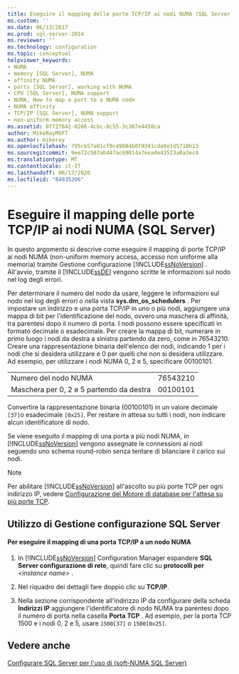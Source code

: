 ```yaml
---
title: Eseguire il mapping delle porte TCP/IP ai nodi NUMA (SQL Server) | Microsoft Docs
ms.custom: ''
ms.date: 06/13/2017
ms.prod: sql-server-2014
ms.reviewer: ''
ms.technology: configuration
ms.topic: conceptual
helpviewer_keywords:
- NUMA
- memory [SQL Server], NUMA
- affinity NUMA
- ports [SQL Server], working with NUMA
- CPU [SQL Server], NUMA support
- NUMA, How to map a port to a NUMA node
- NUMA affinity
- TCP/IP [SQL Server], NUMA support
- non-uniform memory access
ms.assetid: 07727642-0266-4cbc-8c55-3c367e4458ca
author: MikeRayMSFT
ms.author: mikeray
ms.openlocfilehash: 795cb57a01cf0c49084b0f9341cde8e1d5718b13
ms.sourcegitcommit: 9ee72c507ab447ac69014a7eea4e43523a0a3ec4
ms.translationtype: MT
ms.contentlocale: it-IT
ms.lasthandoff: 06/17/2020
ms.locfileid: "84935206"
---
```

# <a name="map-tcp-ip-ports-to-numa-nodes-sql-server"></a>Eseguire il mapping delle porte TCP/IP ai nodi NUMA (SQL Server)
  In questo argomento si descrive come eseguire il mapping di porte TCP/IP ai nodi NUMA (non-uniform memory access, accesso non uniforme alla memoria) tramite Gestione configurazione [!INCLUDE[ssNoVersion](../../includes/ssnoversion-md.md)] . All'avvio, tramite il [!INCLUDE[ssDE](../../includes/ssde-md.md)] vengono scritte le informazioni sul nodo nel log degli errori.  
  
 Per determinare il numero del nodo da usare, leggere le informazioni sul nodo nel log degli errori o nella vista **sys.dm_os_schedulers** . Per impostare un indirizzo e una porta TCP/IP in uno o più nodi, aggiungere una mappa di bit per l'identificazione del nodo, ovvero una maschera di affinità, tra parentesi dopo il numero di porta. I nodi possono essere specificati in formato decimale o esadecimale. Per creare la mappa di bit, numerare in primo luogo i nodi da destra a sinistra partendo da zero, come in 76543210. Creare una rappresentazione binaria dell'elenco dei nodi, indicando 1 per i nodi che si desidera utilizzare e 0 per quelli che non si desidera utilizzare. Ad esempio, per utilizzare i nodi NUMA 0, 2 e 5, specificare 00100101.  
  
|||  
|-|-|  
|Numero del nodo NUMA|76543210|  
|Maschera per 0, 2 e 5 partendo da destra|00100101|  
  
 Convertire la rappresentazione binaria (00100101) in un valore decimale `[37]`o esadecimale `[0x25]`. Per restare in attesa su tutti i nodi, non indicare alcun identificatore di nodo.  
  
 Se viene eseguito il mapping di una porta a più nodi NUMA, in [!INCLUDE[ssNoVersion](../../includes/ssnoversion-md.md)] vengono assegnate le connessioni ai nodi seguendo uno schema round-robin senza tentare di bilanciare il carico sui nodi.  
  
> [!NOTE]  
>  Per abilitare [!INCLUDE[ssNoVersion](../../includes/ssnoversion-md.md)] all'ascolto su più porte TCP per ogni indirizzo IP, vedere [Configurazione del Motore di database per l'attesa su più porte TCP](configure-the-database-engine-to-listen-on-multiple-tcp-ports.md).  
  
##  <a name="using-sql-server-configuration-manager"></a><a name="SSMSProcedure"></a> Utilizzo di Gestione configurazione SQL Server  
  
#### <a name="to-map-a-tcpip-port-to-a-numa-node"></a>Per eseguire il mapping di una porta TCP/IP a un nodo NUMA  
  
1.  In [!INCLUDE[ssNoVersion](../../includes/ssnoversion-md.md)] Configuration Manager espandere **SQL Server configurazione di rete**, quindi fare clic su **protocolli per** *\<instance name>* .  
  
2.  Nel riquadro dei dettagli fare doppio clic su **TCP/IP**.  
  
3.  Nella sezione corrispondente all'indirizzo IP da configurare della scheda **Indirizzi IP** aggiungere l'identificatore di nodo NUMA tra parentesi dopo il numero di porta nella casella **Porta TCP** . Ad esempio, per la porta TCP 1500 e i nodi 0, 2 e 5, usare `1500[37]` o `1500[0x25]`.  
  
## <a name="see-also"></a>Vedere anche  
 [Configurare SQL Server per l'uso di &#40;soft-NUMA SQL Server&#41;](soft-numa-sql-server.md)  
  
  
